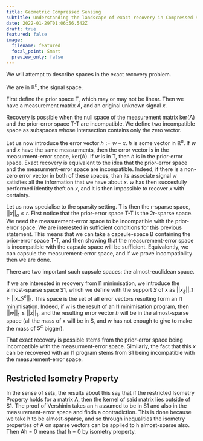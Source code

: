 ```yaml
---
title: Geometric Compressed Sensing
subtitle: Understanding the landscape of exact recovery in Compressed Sensing
date: 2022-01-29T01:06:56.542Z
draft: true
featured: false
image:
  filename: featured
  focal_point: Smart
  preview_only: false
---
```

We will attempt to describe spaces in the exact recovery problem.

We are in $\mathbb{R}^n$, the signal space.

First define the prior space T, which may or may not be linear. Then we have a measurement matrix $A$, and an original unknown signal $x$.

Recovery is possible when the null space of the measurement matrix ker(A) and the prior-error space T-T are incompatible. We define two incompatible space as subspaces whose intersection contains only the zero vector.

Let us now introduce the error vector $h:= w - x$. $h$ is some vector in $\mathbb{R}^n$. If $w$ and $x$ have the same measurments, then the error vector is in the measurment-error space, ker(A). If $w$ is in T, then $h$ is in the prior-error space. Exact recovery is equivalent to the idea that the prior-error space and the measurment-error space are incompatible. Indeed, if there is a non-zero error vector in both of these spaces, than its associate signal $w$ satisfies all the information that we have about $x$. $w$ has then succesfully performed identity theft on $x$, and it is then impossible to recover $x$ with certainty.

Let us now specialise to the sparsity setting. T is then the r-sparse space, ${||x||_o \leq r}$. First notice that the prior-error space T-T is the 2r-sparse space. We need the measurement-error space to be incompatible with the prior-error space. We are interested in sufficient conditions for this previous statement. This means that we can take a capsule-space B containing the prior-error space T-T, and then showing that the measurement-error space is incompatible with the capsule space will be sufficient. Equivalently, we can capsule the measurement-error space, and if we prove incompatibility then we are done.

There are two important such capsule spaces: the almost-euclidean space.

If we are interested in recovery from l1 minimisation, we introduce the almost-sparse space S1, which we define with the support $S$ of x as ${||x_S||\_1 \geq ||x\_{S^c}||_1}$. This space is the set of all error vectors resulting form an l1 minimisation. Indeed, if $w$ is the result of an l1 minimisation program, then $||w||_1 \leq ||x||_1$, and the resulting error vector $h$ will be in the almost-sparse space (all the mass of x will be in S, and w has not enough to give to make the mass of $S^c$ bigger).

That exact recovery is possible stems from the prior-error space being incompatible with the measurment-error space. Similarly, the fact that this $x$ can be recovered with an l1 program stems from S1 being incompatible with the measurement-error space.

## Restricted Isometry Property

In the sense of sets, the results about this say that if the restricted Isometry Property holds for a matrix A, then the kernel of said matrix lies outside of S1. The proof of Vershinin takes an h assumed to be in S1 and also in the measurement-error space and finds a contradiction. This is done because we take h to be almost-sparse, and so through inequalities the isometry properties of A on sparse vectors can be applied to h almost-sparse also. Then Ah = 0 means that h = 0 by isometry property.